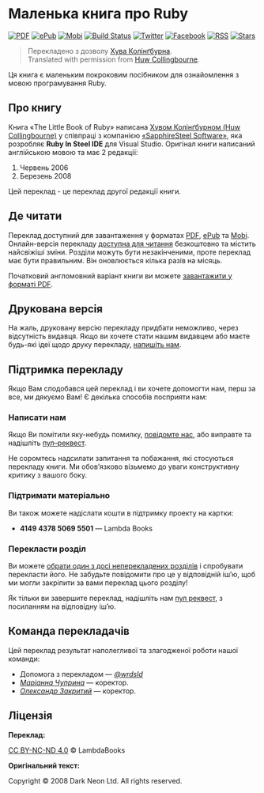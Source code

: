 # Маленька книга про Ruby

[![PDF][pdf-image]][pdf-url]
[![ePub][epub-image]][epub-url]
[![Mobi][mobi-image]][mobi-url]
[![Build Status][travis-image]][travis-url]
[![Twitter][twitter-image]][twitter-url]
[![Facebook][facebook-image]][facebook-url]
[![RSS][rss-image]][rss-url]
[![Stars][github-image]][github-url]

> Перекладенo з дoзвoлу [Хува Колінґбурна](https://twitter.com/huwcol).  
> Translated with permission from [Huw Collingbourne](https://twitter.com/huwcol).

Ця книга є маленьким покроковим посібником для ознайомлення з мовою програмування Ruby.

## Про книгу

Книга «The Little Book of Ruby» написана [Хувом Колінґбурном (Huw Collingbourne)](https://twitter.com/huwcol) у співпраці з компанією [«SapphireSteel Software»](www.sapphiresteel.com), яка розробляє **Ruby In Steel IDE** для Visual Studio. Оригінал книги написаний англійською мовою та має 2 редакції:

1. Червень 2006
1. Березень 2008

Цей переклад - це переклад другої редакції книги.

## Де читати

Переклад доступний для завантаження у форматах [PDF][pdf-url], [ePub][epub-url] та [Mobi][mobi-url]. Онлайн-версія перекладу [доступна для читання][site-url] безкоштовно та містить найсвіжіші зміни. Розділи можуть бути незакінченими, проте переклад має бути правильним. Він оновлюється кілька разів на місяць.

Початковий англомовний варіант книги ви можете [завантажити у форматі PDF](http://www.sapphiresteel.com/IMG/pdf/LittleBookOfRuby.pdf).

## Друкована версія

На жаль, друковану версію перекладу придбати неможливо, через відсутність видавця. Якщо ви хочете стати нашим видавцем або маєте будь-які ідеї щодо друку перекладу, [напишіть нам](mailto:lambdabooks+email@denysdovhan.com).

## Підтримка перекладу

Якщо Вам сподобався цей переклад і ви хочете допомогти нам, перш за все, ми дякуємо Вам! Є декілька способів посприяти нам:

### Написати нам

Якщо Ви помітили яку-небудь помилку, [повідомте нас](https://github.com/LambdaBooks/thelittlebookofruby/issues), або виправте та надішліть [пул–реквест](https://github.com/LambdaBooks/thelittlebookofruby/compare).

Не соромтесь надсилати запитання та побажання, які стосуються перекладу книги. Ми обов’язково візьмемо до уваги конструктивну критику з вашого боку.

### Підтримати матеріально

Ви також можете надіслати кошти в підтримку проекту на картки:

* **4149 4378 5069 5501** — Lambda Books

### Перекласти розділ

Ви можете [обрати один з досі неперекладених розділів](https://git.io/vDGSf) і спробувати перекласти його. Не забудьте повідомити про це у відповідній іш’ю, щоб ми могли закріпити за вами переклад цього розділу!

Як тільки ви завершите переклад, надішліть нам [пул реквест](https://github.com/LambdaBooks/thelittlebookofruby/compare), з посиланням на відповідну іш’ю.

## Команда перекладачів

Цей переклад результат наполегливої та злагодженої роботи нашої команди:

* Допомога з перекладом — [_@wrdsld_](https://twitter.com/wrdsld)
* [_Маріанна Чуприна_](https://twitter.com/marianna_ch_a) — коректор.
* [_Олександр Закритий_](https://twitter.com/nevusnews) — коректор.

## Ліцензія

**Переклад:**

[CC BY-NC-ND 4.0][cc-by-nc-nd-4.0] © LambdaBooks

**Оригінальний текст:**

Copyright © 2008 Dark Neon Ltd. All rights reserved.

<!-- Download links -->

[site-url]: http://lambdabooks.github.io/thelittlebookofruby

[pdf-url]: https://www.gitbook.com/download/pdf/book/LambdaBooks/thelittlebookofruby
[pdf-image]: https://img.shields.io/badge/get-PDF-EB4E33.svg?style=flat-square

[epub-url]: https://www.gitbook.com/download/epub/book/LambdaBooks/thelittlebookofruby
[epub-image]: https://img.shields.io/badge/get-ePub-85B916.svg?style=flat-square

[mobi-url]: https://www.gitbook.com/download/mobi/book/LambdaBooks/thelittlebookofruby
[mobi-image]: https://img.shields.io/badge/get-Mobi-E8A138.svg?style=flat-square

<!-- References -->

[cc-by-nc-nd-4.0]: https://creativecommons.org/licenses/by-nc-nd/4.0/

[travis-url]: https://travis-ci.org/LambdaBooks/thelittlebookofruby
[travis-image]: https://img.shields.io/travis/LambdaBooks/thelittlebookofruby.svg?style=flat-square

[twitter-url]: https://twitter.com/LambdaBooks
[twitter-image]: https://img.shields.io/badge/twitter-%40LambdaBooks-00ACEE.svg?style=flat-square

[rss-url]: http://thelittlebookofruby.lambdabooks.github.io/rss.xml
[rss-image]: https://img.shields.io/badge/rss-subscribe-F4B83F.svg?style=flat-square

[github-url]: https://github.com/LambdaBooks/thelittlebookofruby
[github-image]: https://img.shields.io/github/stars/LambdaBooks/thelittlebookofruby.svg?style=social&label=Star

[facebook-url]: https://facebook.com/lambdabooks
[facebook-image]: https://img.shields.io/badge/facebook-%40LambdaBooks-4267b2.svg?style=flat-square

